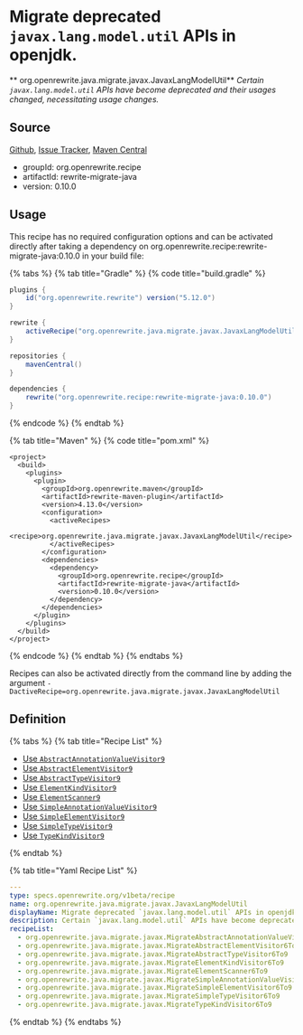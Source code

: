 # Migrate deprecated `javax.lang.model.util` APIs in openjdk.

** org.openrewrite.java.migrate.javax.JavaxLangModelUtil**
_Certain `javax.lang.model.util` APIs have become deprecated and their usages changed, necessitating usage changes._

## Source

[Github](https://github.com/openrewrite/rewrite-migrate-java), [Issue Tracker](https://github.com/openrewrite/rewrite-migrate-java/issues), [Maven Central](https://search.maven.org/artifact/org.openrewrite.recipe/rewrite-migrate-java/0.10.0/jar)

* groupId: org.openrewrite.recipe
* artifactId: rewrite-migrate-java
* version: 0.10.0


## Usage

This recipe has no required configuration options and can be activated directly after taking a dependency on org.openrewrite.recipe:rewrite-migrate-java:0.10.0 in your build file:

{% tabs %}
{% tab title="Gradle" %}
{% code title="build.gradle" %}
```groovy
plugins {
    id("org.openrewrite.rewrite") version("5.12.0")
}

rewrite {
    activeRecipe("org.openrewrite.java.migrate.javax.JavaxLangModelUtil")
}

repositories {
    mavenCentral()
}

dependencies {
    rewrite("org.openrewrite.recipe:rewrite-migrate-java:0.10.0")
}
```
{% endcode %}
{% endtab %}

{% tab title="Maven" %}
{% code title="pom.xml" %}
```markup
<project>
  <build>
    <plugins>
      <plugin>
        <groupId>org.openrewrite.maven</groupId>
        <artifactId>rewrite-maven-plugin</artifactId>
        <version>4.13.0</version>
        <configuration>
          <activeRecipes>
            <recipe>org.openrewrite.java.migrate.javax.JavaxLangModelUtil</recipe>
          </activeRecipes>
        </configuration>
        <dependencies>
          <dependency>
            <groupId>org.openrewrite.recipe</groupId>
            <artifactId>rewrite-migrate-java</artifactId>
            <version>0.10.0</version>
          </dependency>
        </dependencies>
      </plugin>
    </plugins>
  </build>
</project>
```
{% endcode %}
{% endtab %}
{% endtabs %}

Recipes can also be activated directly from the command line by adding the argument `-DactiveRecipe=org.openrewrite.java.migrate.javax.JavaxLangModelUtil`

## Definition

{% tabs %}
{% tab title="Recipe List" %}
* [Use `AbstractAnnotationValueVisitor9`](../../../java/migrate/javax/migrateabstractannotationvaluevisitor6to9.md)
* [Use `AbstractElementVisitor9`](../../../java/migrate/javax/migrateabstractelementvisitor6to9.md)
* [Use `AbstractTypeVisitor9`](../../../java/migrate/javax/migrateabstracttypevisitor6to9.md)
* [Use `ElementKindVisitor9`](../../../java/migrate/javax/migrateelementkindvisitor6to9.md)
* [Use `ElementScanner9`](../../../java/migrate/javax/migrateelementscanner6to9.md)
* [Use `SimpleAnnotationValueVisitor9`](../../../java/migrate/javax/migratesimpleannotationvaluevisitor6to9.md)
* [Use `SimpleElementVisitor9`](../../../java/migrate/javax/migratesimpleelementvisitor6to9.md)
* [Use `SimpleTypeVisitor9`](../../../java/migrate/javax/migratesimpletypevisitor6to9.md)
* [Use `TypeKindVisitor9`](../../../java/migrate/javax/migratetypekindvisitor6to9.md)

{% endtab %}

{% tab title="Yaml Recipe List" %}
```yaml
---
type: specs.openrewrite.org/v1beta/recipe
name: org.openrewrite.java.migrate.javax.JavaxLangModelUtil
displayName: Migrate deprecated `javax.lang.model.util` APIs in openjdk.
description: Certain `javax.lang.model.util` APIs have become deprecated and their usages changed, necessitating usage changes.
recipeList:
  - org.openrewrite.java.migrate.javax.MigrateAbstractAnnotationValueVisitor6To9
  - org.openrewrite.java.migrate.javax.MigrateAbstractElementVisitor6To9
  - org.openrewrite.java.migrate.javax.MigrateAbstractTypeVisitor6To9
  - org.openrewrite.java.migrate.javax.MigrateElementKindVisitor6To9
  - org.openrewrite.java.migrate.javax.MigrateElementScanner6To9
  - org.openrewrite.java.migrate.javax.MigrateSimpleAnnotationValueVisitor6To9
  - org.openrewrite.java.migrate.javax.MigrateSimpleElementVisitor6To9
  - org.openrewrite.java.migrate.javax.MigrateSimpleTypeVisitor6To9
  - org.openrewrite.java.migrate.javax.MigrateTypeKindVisitor6To9

```
{% endtab %}
{% endtabs %}
